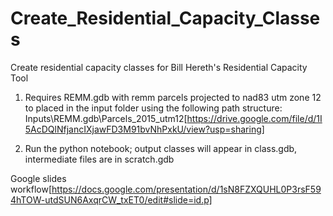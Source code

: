 # Create_Residential_Capacity_Classes
Create residential capacity classes for Bill Hereth's Residential Capacity Tool

1) Requires REMM.gdb with remm parcels projected to nad83 utm zone 12 to placed in the input folder using the following path structure:
Inputs\REMM.gdb\Parcels_2015_utm12[https://drive.google.com/file/d/1I5AcDQlNfjancIXjawFD3M91bvNhPxkU/view?usp=sharing]



2) Run the python notebook; output classes will appear in class.gdb, intermediate files are in scratch.gdb

Google slides workflow[https://docs.google.com/presentation/d/1sN8FZXQUHL0P3rsF594hTOW-utdSUN6AxqrCW_txET0/edit#slide=id.p]